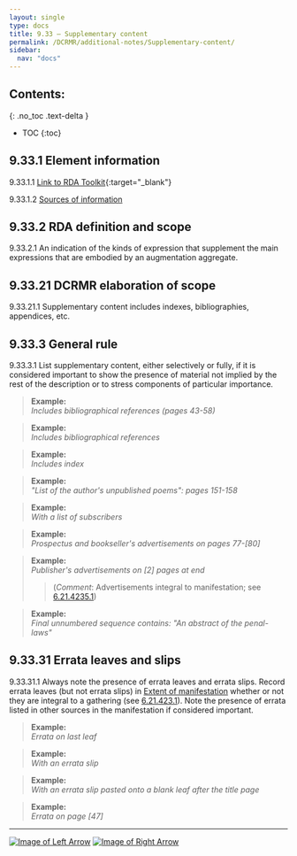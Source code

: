```yaml
---
layout: single
type: docs
title: 9.33 — Supplementary content
permalink: /DCRMR/additional-notes/Supplementary-content/
sidebar:
  nav: "docs"
---
```


## Contents:
{: .no_toc .text-delta }

- TOC
{:toc}

## 9.33.1 Element information

<a name="9.33.1.1">9.33.1.1</a> [Link to RDA Toolkit](https://access.rdatoolkit.org/Content?externalId=en-US_ala-9d596c05-acc2-39b5-b52a-3274c90ab41d){:target="_blank"}

<a name="9.33.1.2">9.33.1.2</a> [Sources of information](/DCRMR/additional-notes/#9011-sources-of-information)

## 9.33.2 RDA definition and scope

<a name="9.33.2.1">9.33.2.1</a> An indication of the kinds of expression that supplement the main expressions that are embodied by an augmentation aggregate.

## 9.33.21 DCRMR elaboration of scope

<a name="9.33.21.1">9.33.21.1</a> Supplementary content includes indexes, bibliographies, appendices, etc.

## 9.33.3 General rule

<a name="9.33.3.1">9.33.3.1</a>  List supplementary content, either selectively or fully, if it is considered important to show the presence of material not implied by the rest of the description or to stress components of particular importance.

>**Example:**  
><CITE>Includes bibliographical references (pages 43-58)</CITE>

>**Example:**  
><CITE>Includes bibliographical references</CITE>

>**Example:**  
><CITE>Includes index</CITE>

>**Example:**  
><CITE>"List of the author's unpublished poems": pages 151-158</CITE>

>**Example:**  
><CITE>With a list of subscribers</CITE>

>**Example:**  
><CITE>Prospectus and bookseller's advertisements on pages 77-[80]</CITE>

>**Example:**  
><CITE>Publisher's advertisements on [2] pages at end</CITE>  
>>(*Comment*: Advertisements integral to manifestation; see [6.21.4235.1](/DCRMR/phys-desc/Extent-of-manifestation/#6.21.4235.1))

>**Example:**  
><CITE>Final unnumbered sequence contains: "An abstract of the penal-laws"</CITE>

## 9.33.31 Errata leaves and slips

<a name="9.33.31.1">9.33.31.1</a> Always note the presence of errata leaves and errata slips. Record errata leaves (but not errata slips) in [Extent of manifestation](/DCRMR/phys-desc/Extent-of-manifestation/) whether or not they are integral to a gathering (see [6.21.423.1](/DCRMR/phys-desc/Extent-of-manifestation/#6.21.423.1)). Note the presence of errata listed in other sources in the manifestation if considered important.

>**Example:**  
><CITE>Errata on last leaf</CITE>

>**Example:**  
><CITE>With an errata slip</CITE>

>**Example:**  
><CITE>With an errata slip pasted onto a blank leaf after the title page</CITE>

>**Example:**  
><CITE>Errata on page [47]</CITE>

---

[![Image of Left Arrow](https://rbms-bsc.github.io/DCRMR/assets/pictures/navigation/Arrow_Left.png "9.32 — Manifestation described by")](/DCRMR/additional-notes/Manifestation-described-by/) [![Image of Right Arrow](https://rbms-bsc.github.io/DCRMR/assets/pictures/navigation/Arrow_Right.png "9.34 — On carrier unit with")](/DCRMR/additional-notes/On-carrier-unit-with/)